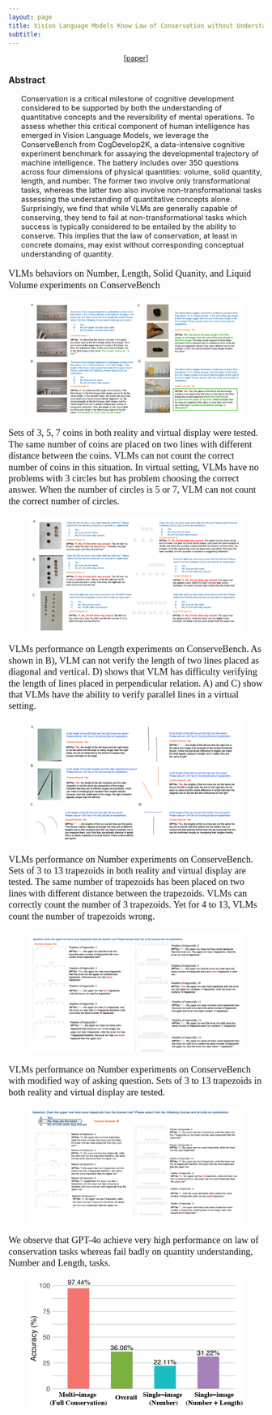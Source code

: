 ```yaml
---
layout: page
title: Vision Language Models Know Law of Conservation without Understanding More-or-Less
subtitle:  
---
```

[//]: # (<h3 style='margin-bottom: 10pt;'>Topics</h3>)
<center>
<div class="assets">
<a href="https://arxiv.org/abs/2410.00332" target="_blank">[paper]</a>
</div>
</center>

<div class='description' style='font-size: 11pt;margin-bottom: 10pt'>
<h3>Abstract</h3>
<ul>
    Conservation is a critical milestone of cognitive development considered to be supported by both the understanding of quantitative concepts and the reversibility of mental operations. To assess whether this critical component of human intelligence has emerged in Vision Language Models, we leverage the ConserveBench from CogDevelop2K, a data-intensive cognitive experiment benchmark for assaying the developmental trajectory of machine intelligence. The battery includes over 350 questions across four dimensions of physical quantities: volume, solid quantity, length, and number. The former two involve only transformational tasks, whereas the latter two also involve non-transformational tasks assessing the understanding of quantitative concepts alone. Surprisingly, we find that while VLMs are generally capable of conserving, they tend to fail at non-transformational tasks which success is typically considered to be entailed by the ability to conserve. This implies that the law of conservation, at least in concrete domains, may exist without corresponding conceptual understanding of quantity.
</ul>

<p style="font-family: 'Times New Roman', Times, serif; font-size: 14pt; line-height: 1.2;">VLMs behaviors on Number, Length, Solid Quanity, and Liquid Volume experiments on ConserveBench</p>
<figure>
    <img src="/img/CogDevelop2K/System2ReasoningatScale_Conservation/conserve_case_1.jpg">
</figure>

<p style="font-family: 'Times New Roman', Times, serif; font-size: 14pt; line-height: 1.2;">Sets of 3, 5, 7 coins in both reality and virtual display were tested. The same number of coins are placed on two lines with different distance between the coins. VLMs can not count the correct number of coins in this situation. In virtual setting, VLMs have no problems with 3 circles but has problem choosing the correct answer. When the number of circles is 5 or 7, VLM can not count the correct number of circles.</p>
<figure>
    <img src="/img/CogDevelop2K/System2ReasoningatScale_Conservation/conserve_case_2.jpg">
</figure>

<p style="font-family: 'Times New Roman', Times, serif; font-size: 14pt; line-height: 1.2;">VLMs performance on Length experiments on ConserveBench. As shown in B), VLM can not verify the length of two lines placed as diagonal and vertical. D) shows that VLM has difficulty verifying the length of lines placed in perpendicular relation. A) and C) show that VLMs have the ability to verify parallel lines in a virtual setting.</p>
<figure>
    <img src="/img/CogDevelop2K/System2ReasoningatScale_Conservation/case_4.jpg">
</figure>

<p style="font-family: 'Times New Roman', Times, serif; font-size: 14pt; line-height: 1.2;">VLMs performance on Number experiments on ConserveBench. Sets of 3 to 13 trapezoids in both reality and virtual display are tested. The same number of trapezoids has been placed on two lines with different distance between the trapezoids. VLMs can correctly count the number of 3 trapezoids. Yet for 4 to 13, VLMs count the number of trapezoids wrong. </p>
<figure>
    <img src="/img/CogDevelop2K/System2ReasoningatScale_Conservation/case_3.jpg">
</figure>

<p style="font-family: 'Times New Roman', Times, serif; font-size: 14pt; line-height: 1.2;">VLMs performance on Number experiments on ConserveBench with modified way of asking question. Sets of 3 to 13 trapezoids in both reality and virtual display are tested. </p>
<figure>
    <img src="/img/CogDevelop2K/System2ReasoningatScale_Conservation/conserve_case_5.jpg">
</figure>

<p style="font-family: 'Times New Roman', Times, serif; font-size: 14pt; line-height: 1.2;">We observe that GPT-4o achieve very high performance on law of conservation tasks whereas fail badly on quantity understanding, Number and Length, tasks.</p>
<figure>
    <img src="/img/CogDevelop2K/System2ReasoningatScale_Conservation/conservation.jpg">
</figure>

</div>
